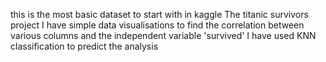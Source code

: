 this is the most basic dataset to start with in kaggle
The titanic survivors project
I have simple data visualisations to find the correlation between various columns and the independent variable 'survived'
I have used KNN classification to predict the analysis
